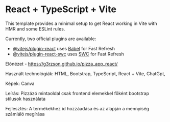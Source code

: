 # React + TypeScript + Vite

This template provides a minimal setup to get React working in Vite with HMR and some ESLint rules.

Currently, two official plugins are available:

- [@vitejs/plugin-react](https://github.com/vitejs/vite-plugin-react/blob/main/packages/plugin-react) uses [Babel](https://babeljs.io/) for Fast Refresh
- [@vitejs/plugin-react-swc](https://github.com/vitejs/vite-plugin-react/blob/main/packages/plugin-react-swc) uses [SWC](https://swc.rs/) for Fast Refresh

Előnézet - https://g3rzson.github.io/pizza_app_react/

Használt technológiák: HTML, Bootstrap, TypeScript, React + Vite, ChatGpt,

Képek: Canva

Leírás: Pizzázó mintaoldal csak frontend elemekkel főként bootstrap stílusok használata

Fejlesztés: A termékekhez id hozzáadása és az alapján a mennyiség számláló megírása

